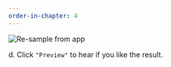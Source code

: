 ```yaml
---
order-in-chapter: 4
---
```


![Re-sample from app](https://lh3.google.com/u/1/d/1ECqjotnHWwTJ1fdsQmNqHD8Ifj2dUODG=w1920-h500-iv1)

d. Click `"Preview"` to hear if you like the result.
